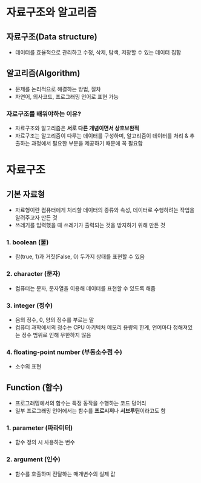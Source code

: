 # 자료구조와 알고리즘

## 자료구조(Data structure)

- 데이터를 효율적으로 관리하고 수정, 삭제, 탐색, 저장할 수 있는 데이터 집합

## 알고리즘(Algorithm)

- 문제를 논리적으로 해결하는 방법, 절차
- 자연어, 의사코드, 프로그래밍 언어로 표현 가능

### 자료구조를 배워야하는 이유?

- 자료구조와 알고리즘은 **서로 다른 개념이면서 상호보완적**
- 자료구조는 알고리즘이 다루는 데이터를 구성하며, 알고리즘이 데이터를 처리 & 추출하는 과정에서 필요한 부분을 제공하기 때문에 꼭 필요함

# 자료구조

## 기본 자료형

- 자료형이란 컴퓨터에게 처리할 데이터의 종류와 속성, 데이터로 수행하려는 작업을 알려주고자 만든 것
- 쓰레기를 입력했을 때 쓰레기가 출력되는 것을 방지하기 위해 만든 것

### 1. boolean (불)

- 참(true, 1)과 거짓(False, 0) 두가지 상태를 표현할 수 있음

### 2. character (문자)

- 컴퓨터는 문자, 문자열을 이용해 데이터를 표현할 수 있도록 해줌

### 3. integer (정수)

- 음의 정수, 0, 양의 정수를 부르는 말
- 컴퓨터 과학에서의 정수는 CPU 아키텍처 메모리 용량의 한계, 언어마다 정해져있는 정수 범위로 인해 무한하지 않음

### 4. floating-point number (부동소수점 수)

- 소수의 표현

## Function (함수)

- 프로그래밍에서의 함수는 특정 동작을 수행하는 코드 덩어리
- 일부 프로그래밍 언어에서는 함수를 **프로시저**나 **서브루틴**이라고도 함

### 1. parameter (파라미터)

- 함수 정의 시 사용하는 변수

### 2. argument (인수)

- 함수를 호출하며 전달하는 매개변수의 실제 값
